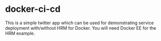# docker-ci-cd
This is a simple twitter app which can be used for demonstrating service deployment with/without HRM for Docker. You will need Docker EE for the HRM example.
